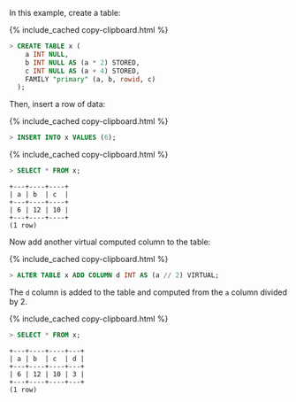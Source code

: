 In this example, create a table:

{% include_cached copy-clipboard.html %}
~~~ sql
> CREATE TABLE x (
    a INT NULL,
    b INT NULL AS (a * 2) STORED,
    c INT NULL AS (a + 4) STORED,
    FAMILY "primary" (a, b, rowid, c)
  );
~~~

Then, insert a row of data:

{% include_cached copy-clipboard.html %}
~~~ sql
> INSERT INTO x VALUES (6);
~~~

{% include_cached copy-clipboard.html %}
~~~ sql
> SELECT * FROM x;
~~~

~~~
+---+----+----+
| a | b  | c  |
+---+----+----+
| 6 | 12 | 10 |
+---+----+----+
(1 row)
~~~

Now add another virtual computed column to the table:

{% include_cached copy-clipboard.html %}
~~~ sql
> ALTER TABLE x ADD COLUMN d INT AS (a // 2) VIRTUAL;
~~~

The `d` column is added to the table and computed from the `a` column divided by 2.

{% include_cached copy-clipboard.html %}
~~~ sql
> SELECT * FROM x;
~~~

~~~
+---+----+----+---+
| a | b  | c  | d |
+---+----+----+---+
| 6 | 12 | 10 | 3 |
+---+----+----+---+
(1 row)
~~~
